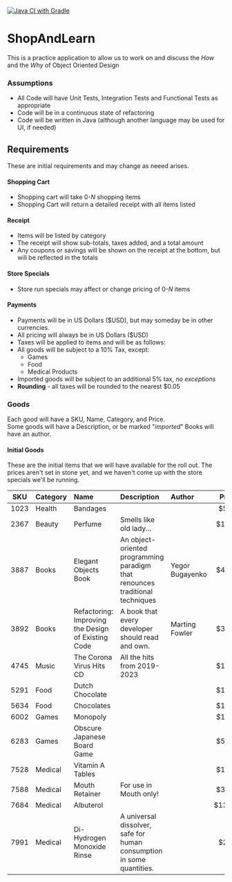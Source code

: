 [![Java CI with Gradle](https://github.com/MyTurnyet/ShopAndLearn/actions/workflows/gradle.yml/badge.svg)](https://github.com/MyTurnyet/ShopAndLearn/actions/workflows/gradle.yml)  

# ShopAndLearn
This is a practice application to allow us to work on and discuss the _How_ and the _Why_ of Object Oriented Design

### Assumptions
- All Code will have Unit Tests, Integration Tests and Functional Tests as appropriate
- Code will be in a continuous state of refactoring
- Code will be written in Java (although another language may be used for UI, if needed)


## Requirements
These are initial requirements and may change as neeed arises.

#### Shopping Cart
- Shopping cart will take 0-*N* shopping items
- Shopping Cart will return a detailed receipt with all items listed

#### Receipt
- Items will be listed by category 
- The receipt will show sub-totals, taxes added, and a total amount
- Any coupons or savings will be shown on the receipt at the bottom, but will be reflected in the totals

#### Store Specials
 - Store run specials may affect or change pricing of 0-*N* items
 
#### Payments
- Payments will be in US Dollars ($USD), but may someday be in other currencies.
- All pricing will always be in US Dollars ($USD)
- Taxes will be applied to items and will be as follows:
- All goods will be subject to a 10% Tax, except: 
    - Games
    - Food
    - Medical Products
- Imported goods will be subject to an additional 5% tax, *no exceptions*
- **Rounding** - all taxes will be rounded to the nearest $0.05
 
### Goods
Each good will have a SKU, Name, Category, and Price.  
Some goods will have a Description, or be marked "_imported_"
Books will have an author.

#### Initial Goods
These are the initial items that we will have available for the roll out.  The prices aren't set in stone yet, 
and we haven't come up with the store specials we'll be running.

| **SKU** | **Category** | **Name**                                           | **Description**                                                               | **Author**      | **Price** | **Imported** |
|:-------:|:-------------|:---------------------------------------------------|:------------------------------------------------------------------------------|:----------------|:---------:|:------------:|
|  1023   | Health       | Bandages                                           |                                                                               |                 |   $5.75   |              |
|  2367   | Beauty       | Perfume                                            | Smells like old lady...                                                       |                 |  $15.00   |     Yes      |
|  3887   | Books        | Elegant Objects Book                               | An object-oriented programming paradigm that renounces traditional techniques | Yegor Bugayenko |  $40.00   |              |
|  3892   | Books        | Refactoring: Improving the Design of Existing Code | A book that every developer should read and own.                              | Marting Fowler  |  $32.00   |              |
|  4745   | Music        | The Corona Virus Hits CD                           | All the hits from 2019-2023                                                   |                 |  $14.99   |              |
|  5291   | Food         | Dutch Chocolate                                    |                                                                               |                 |  $16.85   |     Yes      |
|  5634   | Food         | Chocolates                                         |                                                                               |                 |  $10.00   |              |
|  6002   | Games        | Monopoly                                           |                                                                               |                 |  $12.95   |              |
|  6283   | Games        | Obscure Japanese Board Game                        |                                                                               |                 |  $55.00   |     Yes      |
|  7528   | Medical      | Vitamin A Tables                                   |                                                                               |                 |  $12.99   |              |
|  7588   | Medical      | Mouth Retainer                                     | For use in Mouth only!                                                        |                 |  $34.78   |              |
|  7684   | Medical      | Albuterol                                          |                                                                               |                 |  $134.58  |              |
|  7991   | Medical      | Di-Hydrogen Monoxide Rinse                         | A universal dissolver, safe for human consumption in some quantities.         |                 |   $2.60   |     Yes      |
